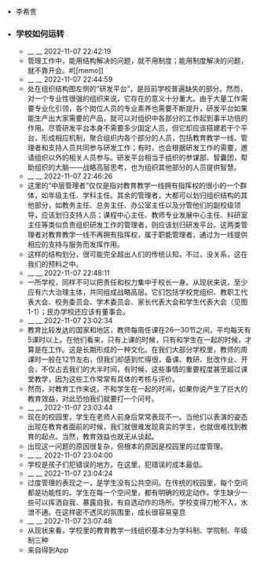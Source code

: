 - 李希贵
- ### 学校如何运转
    - __ __ 2022-11-07 22:42:19
    - 管理工作中，能用结构解决的问题，就不用制度；能用制度解决的问题，就不靠开会。#[[memo]]
    - __ __ 2022-11-07 22:44:59
    - 处在组织结构图左侧的“研发平台”，是目前学校普遍缺失的部分。然而，对一个专业性很强的组织来说，它存在的意义十分重大。由于大量工作需要专业化引领，各个岗位人员的专业素养也需要不断提升，研发平台如果能生产出大家需要的产品，就可以对组织中各部分的工作起到事半功倍的作用。尽管研发平台本身不需要多少固定人员，但它却应该搭建若干个平台，形成相应机制，聚合组织内各个部分的人员，包括教育教学一线、管理者和支持人员共同参与研发工作；有时，也会根据研发工作的需要，邀请组织以外的相关人员参与。研发平台相当于组织的参谋部、智囊团，帮助组织的大脑——战略高层思考，也为组织其他部分的人员提供智慧。
    - __ __ 2022-11-07 22:46:26
    - 这里的“中层管理者”仅仅是指对教育教学一线拥有指挥权的很小的一个群体，如年级主任、学科主任。其余的管理者，大都可以划归组织结构的其他部分，如教务主任、总务主任、办公室主任以及分管他们的副校级领导，应该划归支持人员；课程中心主任、教师专业发展中心主任、科研室主任等类似负责组织研发工作的管理者，则应该划归研发平台。这两类管理者对教育教学一线不再拥有指挥权，属于职能管理者，通过为一线提供相应的支持与服务而发挥作用。
    - 这样的结构划分，很可能完全超出人们的传统认知，不过，没关系，这在我们的预料之中。
    - __ __ 2022-11-07 22:48:11
    - 一所学校，同样不可以把责任和权力集中于校长一身。从现状来说，至少应有六大治理主体，共同组成战略高层。它们包括学校党组织、教职工代表大会、校务委员会、学术委员会、家长代表大会和学生代表大会（见图1-1）；民办学校还应该有董事会。
    - __ __ 2022-11-07 23:02:34
    - 教育比较发达的国家和地区，教师每周任课在26—30节之间，平均每天有5课时以上。在他们看来，只有上课的时候，只有和学生在一起的时候，才算是在工作。这是长期形成的一种文化。在我们大部分学校里，教师的周课时一般在12节左右，但我们却感到忙得很，备课、教研、批改作业、开会，不仅占去我们的大半时间，有时候，这些事情的重要程度甚至超过课堂教学，因为这些工作常常有具体的考核与评价。
    - 然而，对教育工作来说，不和学生在一起的时间，如果你说产生了巨大的教育效益，对此恐怕我们就要打一个问号。
    - __ __ 2022-11-07 23:03:44
    - 现在的校园里，学生在老师人前身后常常表现不一。当他们以表演的姿态出现在教育者面前的时候，我们就很难发现真实的学生，也就很难找到教育的起点。当然，教育效益也就无从谈起。
    - 出现这一问题的原因很复杂，但根本的原因是校园里的过度管理。
    - __ __ 2022-11-07 23:04:00
    - 学校是孩子们犯错误的地方。在这里，犯错误的成本最低。
    - __ __ 2022-11-07 23:04:24
    - 过度管理的表现之一，是学生没有公共空间。在传统的校园里，每个空间都是功能性的。学生在每一个空间里，都有明确的规定动作。学生缺少一些可以挥洒自我、暴露自我，有自选动作的场所。学校变得刀枪不入，水泄不通。在这样密不透风的氛围里，成长很容易窒息
    - __ __ 2022-11-07 23:07:48
    - 从现状来看，学校里的教育教学一线组织基本分为学科制、学院制、年级制三种
    - 来自得到App
